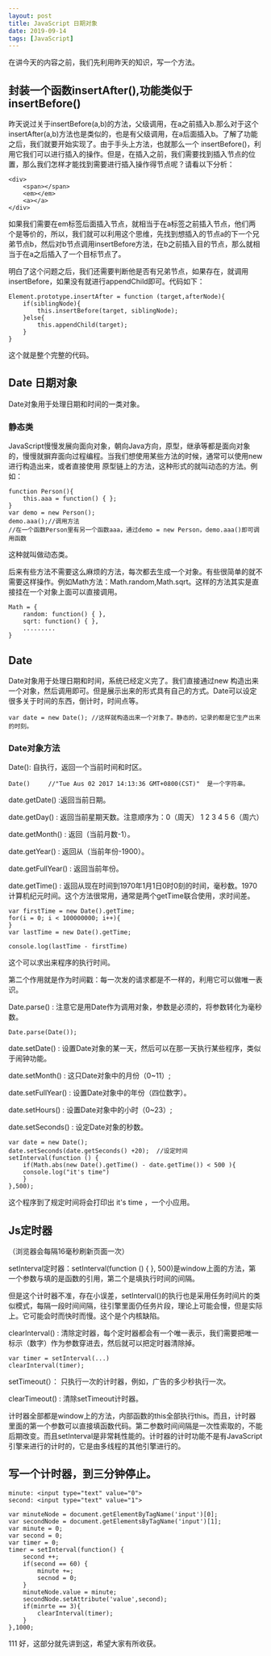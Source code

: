 ```yaml
---
layout: post
title: JavaScript 日期对象
date: 2019-09-14
tags: [JavaScript]
---
```


在讲今天的内容之前，我们先利用昨天的知识，写一个方法。

## 封装一个函数insertAfter(),功能类似于insertBefore()

昨天说过关于insertBefore(a,b)的方法，父级调用，在a之前插入b.那么对于这个insertAfter(a,b)方法也是类似的，也是有父级调用，在a后面插入b。了解了功能之后，我们就要开始实现了。由于手头上方法，也就那么一个 insertBefore()，利用它我们可以进行插入的操作。但是，在插入之前，我们需要找到插入节点的位置，那么我们怎样才能找到需要进行插入操作得节点呢？请看以下分析：

	<div>
		<span></span>
		<em></em>
		<a></a>
	</div>

如果我们需要在em标签后面插入节点，就相当于在a标签之前插入节点，他们两个是等价的，所以，我们就可以利用这个思维，先找到想插入的节点a的下一个兄弟节点b，然后对b节点调用insertBefore方法，在b之前插入目的节点，那么就相当于在a之后插入了一个目标节点了。

明白了这个问题之后，我们还需要判断他是否有兄弟节点，如果存在，就调用insertBefore，如果没有就进行appendChild即可。代码如下：

	Element.prototype.insertAfter = function (target,afterNode){
		if(siblingNode){ 
			this.insertBefore(target, siblingNode);
		}else{
			this.appendChild(target);
		}
	}

这个就是整个完整的代码。

## Date 日期对象

Date对象用于处理日期和时间的一类对象。

### 静态类 

JavaScript慢慢发展向面向对象，朝向Java方向，原型，继承等都是面向对象的，慢慢就摒弃面向过程编程。当我们想使用某些方法的时候，通常可以使用new进行构造出来，或者直接使用 原型链上的方法，这种形式的就叫动态的方法。例如：

	function Person(){
		this.aaa = function() { };
	}
	var demo = new Person();
	demo.aaa();//调用方法
    //在一个函数Person里有另一个函数aaa，通过demo = new Person，demo.aaa()即可调用函数	
这种就叫做动态类。

后来有些方法不需要这么麻烦的方法，每次都去生成一个对象。有些很简单的就不需要这样操作。例如Math方法：Math.random,Math.sqrt。这样的方法其实是直接挂在一个对象上面可以直接调用。

	Math = {
		random: function() { },
		sqrt: function() { },
		.........
	}



## Date

Date对象用于处理日期和时间，系统已经定义完了。我们直接通过new 构造出来一个对象，然后调用即可。但是展示出来的形式具有自己的方式。Date可以设定很多关于时间的东西，倒计时，时间点等。 

	var date = new Date(); //这样就构造出来一个对象了。静态的，记录的都是它生产出来的时刻。
	
### Date对象方法

Date(): 自执行，返回一个当前时间和时区。

	Date()     //"Tue Aus 02 2017 14:13:36 GMT+0800(CST)"  是一个字符串。
	
date.getDate() :返回当前日期。

date.getDay() : 返回当前星期天数。注意顺序为：0（周天） 1 2 3 4 5 6（周六）

date.getMonth() : 返回（当前月数-1）。
	 
date.getYear() : 返回从（当前年份-1900）。

date.getFullYear() : 返回当前年份。

date.getTime() : 返回从现在时间到1970年1月1日0时0刻的时间，毫秒数。1970 计算机纪元时间。这个方法很常用，通常是两个getTime联合使用，求时间差。

	var firstTime = new Date().getTime;
	for(i = 0; i < 100000000; i++){
	}
	var lastTime = new Date().getTime;
	
	console.log(lastTime - firstTime)

这个可以求出来程序的执行时间。

第二个作用就是作为时间戳：每一次发的请求都是不一样的，利用它可以做唯一表识。

Date.parse() : 注意它是用Date作为调用对象，参数是必须的，将参数转化为毫秒数。
	
	Date.parse(Date());
	
date.setDate() : 设置Date对象的某一天，然后可以在那一天执行某些程序，类似于闹钟功能。
	
date.setMonth() : 这只Date对象中的月份（0~11）;

date.setFullYear() : 设置Date对象中的年份（四位数字）。
	
date.setHours() : 设置Date对象中的小时（0~23）;

date.setSeconds() : 设定Date对象的秒数。

	var date = new Date();
	date.setSeconds(date.getSeconds() +20);  //设定时间 
	setInterval(function () {
		if(Math.abs(new Date().getTime() - date.getTime()) < 500 ){
		console.log("it's time")
		}
	},500);
这个程序到了规定时间将会打印出 it's time ，一个小应用。

## Js定时器

（浏览器会每隔16毫秒刷新页面一次）

setInterval定时器：setInterval(function () { }, 500)是window上面的方法，第一个参数与填的是函数的引用，第二个是填执行时间的间隔。

但是这个计时器不准，存在小误差，setInterval()的执行也是采用任务时间片的类似模式，每隔一段时间间隔，往引擎里面仍任务片段，理论上可能会慢，但是实际上。它可能会时而快时而慢。这个是个内核缺陷。

clearInterval() : 清除定时器，每个定时器都会有一个唯一表示，我们需要把唯一标示（数字）作为参数穿进去，然后就可以把定时器清除掉。
	
	var timer = setInterval(...)
	clearInterval(timer);
	
setTimeout(）： 只执行一次的计时器，例如，广告的多少秒执行一次。

clearTimeout() : 清除setTimeout计时器。

计时器全部都是window上的方法，内部函数的this全部执行this。而且，计时器里面的第一个参数可以直接填函数代码。第二参数时间间隔是一次性索取的，不能后期改变。而且setInterval是非常耗性能的。计时器的计时功能不是有JavaScript引擎来进行的计时的，它是由多线程的其他引擎进行的。

## 写一个计时器，到三分钟停止。
	
	minute: <input type="text" value="0">
	second: <input type="text" value="1">
	
	var minuteNode = document.getElementByTagName('input')[0];
	var secondNode = document.getElementsByTagName('input')[1];
	var minute = 0;
	var second = 0;
	var timer = 0;
	timer = setInterval(function() {
		second ++;
		if(second == 60) {
			minute +=;
			secnod = 0;
		}
		minuteNode.value = minute;
		secondNode.setAttribute('value',second);
		if(minrte == 3){
			clearInterval(timer);
		}
	},1000;
	
111
好，这部分就先讲到这，希望大家有所收获。
